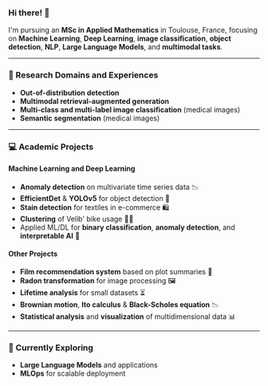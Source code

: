 ### Hi there! 👋

I'm pursuing an **MSc in Applied Mathematics** in Toulouse, France, focusing on **Machine Learning**, **Deep Learning**, **image classification**, **object detection**, **NLP**, **Large Language Models**, and **multimodal tasks**.

---

### 🔬 Research Domains and Experiences
- **Out-of-distribution detection**
- **Multimodal retrieval-augmented generation**
- **Multi-class and multi-label image classification** (medical images)
- **Semantic segmentation** (medical images)

---

### 💻 Academic Projects

#### Machine Learning and Deep Learning
- **Anomaly detection** on multivariate time series data 📉
- **EfficientDet** & **YOLOv5** for object detection 🦾
- **Stain detection** for textiles in e-commerce 🛍️
- **Clustering** of Velib' bike usage 🚴‍♂️
- Applied ML/DL for **binary classification**, **anomaly detection**, and **interpretable AI** 🤖

#### Other Projects
- **Film recommendation system** based on plot summaries 🎥
- **Radon transformation** for image processing 🖼️
- **Lifetime analysis** for small datasets ⏳
- **Brownian motion**, **Ito calculus** & **Black-Scholes equation** 📉
- **Statistical analysis** and **visualization** of multidimensional data 📊
---

### 🌱 Currently Exploring
- **Large Language Models** and applications
- **MLOps** for scalable deployment
